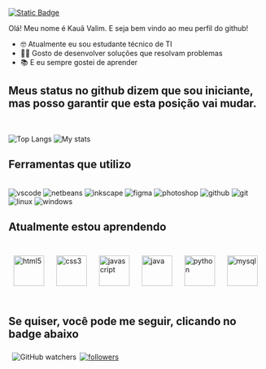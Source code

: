 <a href="https://github.com/KauaValim/KauaValim/blob/main/README.md"><img alt="Static Badge" src="https://img.shields.io/badge/Language-English-ff0000"></a>

Olá! Meu nome é Kauã Valim. E seja bem vindo ao meu perfil do github!

- 🤓 Atualmente eu sou estudante técnico de TI
- 🧑‍💻 Gosto de desenvolver soluções que resolvam problemas
- 📚 E eu sempre gostei de aprender



## Meus status no github dizem que sou iniciante, mas posso garantir que esta posição vai mudar.

<br>

<span style="">![Top Langs](https://github-readme-stats.vercel.app/api/top-langs/?username=kauavalim&title_color=ffffff&text_color=ffffff&bg_color=90,0040ff,000000&border_color=ffffff&locale=pt-br)
![My stats](https://github-readme-stats.vercel.app/api?username=kauavalim&title_color=ffffff&text_color=ffffff&bg_color=90,0040ff,000000&icon_color=ffffff&show_icons=true&ring_color=ffffff&rank_icon=github&border_color=ffffff&locale=pt-br)</span>

## Ferramentas que utilizo
<div style="display: inline_block"><br>
<img alt="vscode" src="https://img.shields.io/badge/Visual%20Studio%20Code-007ACC.svg?style=for-the-badge&logo=Visual-Studio-Code&logoColor=white">
<img alt="netbeans" src="https://img.shields.io/badge/Apache%20NetBeans%20IDE-1B6AC6.svg?style=for-the-badge&logo=Apache-NetBeans-IDE&logoColor=white">
<img alt="inkscape" src="https://img.shields.io/badge/Inkscape-000000.svg?style=for-the-badge&logo=Inkscape&logoColor=white">
<img alt="figma" src="https://img.shields.io/badge/Figma-F24E1E.svg?style=for-the-badge&logo=Figma&logoColor=white">
<img alt="photoshop" src="https://img.shields.io/badge/Adobe%20Photoshop-31A8FF.svg?style=for-the-badge&logo=Adobe-Photoshop&logoColor=white">
<img alt="github" src="https://img.shields.io/badge/GitHub-181717.svg?style=for-the-badge&logo=GitHub&logoColor=white">
<img alt="git" src="https://img.shields.io/badge/Git-F05032.svg?style=for-the-badge&logo=Git&logoColor=white">
<img alt="linux" src="https://img.shields.io/badge/Linux-FCC624.svg?style=for-the-badge&logo=Linux&logoColor=black">
<img alt="windows" src="https://img.shields.io/badge/Windows-0078D4.svg?style=for-the-badge&logo=Windows&logoColor=white">
<img alt="" src="">  
</div>

## Atualmente estou aprendendo
<div style="display: inline_block">
<br>
<img alt="html5" src="https://cdn.jsdelivr.net/gh/devicons/devicon/icons/html5/html5-original.svg" width="60px" style="padding:10;border-radius:7px">
<img alt="css3" src="https://cdn.jsdelivr.net/gh/devicons/devicon/icons/css3/css3-original.svg" width="60px" style="padding:10;border-radius:7px">
<img alt="javascript" src="https://cdn.jsdelivr.net/gh/devicons/devicon/icons/javascript/javascript-original.svg" width="60px" style="padding:10;border-radius:7px">
<img alt="java" src="https://cdn.jsdelivr.net/gh/devicons/devicon/icons/java/java-original-wordmark.svg" width="60px" style="padding:10;border-radius:7px">
<img alt="python" src="https://cdn.jsdelivr.net/gh/devicons/devicon/icons/python/python-original-wordmark.svg" width="60px" style="padding:10;border-radius:7px">
<img alt="mysql" src="https://cdn.jsdelivr.net/gh/devicons/devicon/icons/mysql/mysql-original-wordmark.svg" width="60px" style="padding:10;border-radius:7px">
</div>
<br>

## Se quiser, você pode me seguir, clicando no badge abaixo
<div style="display:flex;column-gap:7px;justify-content:center;width:max-content;height:25px;padding:7px;border-radius:7px">
<img alt="GitHub watchers" src="https://img.shields.io/github/watchers/kauavalim/kauavalim?label=Visualiza%C3%A7%C3%B5es">
<a href="https://github.com/login?return_to=https%3A%2F%2Fgithub.com%2FKauaValim"><img alt="followers" src="https://img.shields.io/github/followers/kauavalim?label=Seguidores&style=social"></a>

</div>
